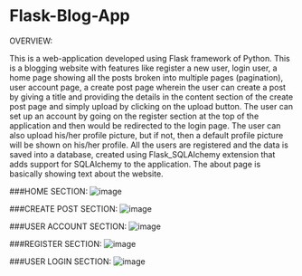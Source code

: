 # Flask-Blog-App

OVERVIEW:

This is a web-application developed using Flask framework of Python. This is a blogging website with features like register a new user,
login user, a home page showing all the posts broken into multiple pages (pagination), user account page, a create post page wherein the
user can create a post by giving a title and providing the details in the content section of the create post page and simply upload by 
clicking on the upload button. The user can set up an account by going on the register section at the top of the application and then would
be redirected to the login page. The user can also upload his/her profile picture, but if not, then a default profile picture will be shown
on his/her profile. All the users are registered and the data is saved into a database, created using Flask_SQLAlchemy extension that adds 
support for SQLAlchemy to the application. The about page is basically showing text about the website.



###HOME SECTION:
![image](https://user-images.githubusercontent.com/61355945/148562708-4554a519-1b9a-4bba-be7c-5af28946ac9f.png)

###CREATE POST SECTION:
![image](https://user-images.githubusercontent.com/61355945/148563182-5f640b5e-ea9e-40cc-a56d-48453e049313.png)

###USER ACCOUNT SECTION:
![image](https://user-images.githubusercontent.com/61355945/148563848-2d6bfc66-28d0-4031-a940-a63951ae4639.png)

###REGISTER SECTION:
![image](https://user-images.githubusercontent.com/61355945/148564007-c7bdc6a9-3ef1-4a7b-a9b9-28aba64b82d5.png)

###USER LOGIN SECTION:
![image](https://user-images.githubusercontent.com/61355945/148564134-f43d900f-20d7-47a6-9a20-3a16859473d3.png)

